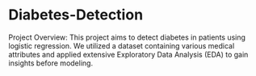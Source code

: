# Diabetes-Detection
Project Overview: This project aims to detect diabetes in patients using logistic regression. We utilized a dataset containing various medical attributes and applied extensive Exploratory Data Analysis (EDA) to gain insights before modeling.
